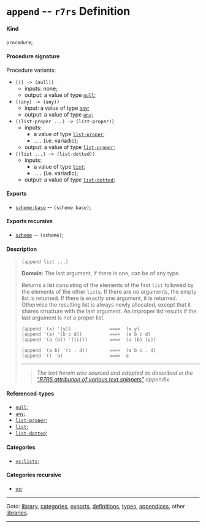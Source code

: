 

<a id='definition__r7rs__append'></a>

# `append` -- `r7rs` Definition


<a id='definition__r7rs__append__kind'></a>

#### Kind

`procedure`;


<a id='definition__r7rs__append__procedure-signature'></a>

#### Procedure signature

Procedure variants:
 * `(() -> (null))`
   * inputs: none;
   * output: a value of type [`null`](../../r7rs/types/null.md#type__r7rs__null);
 * `((any) -> (any))`
   * input: a value of type [`any`](../../r7rs/types/any.md#type__r7rs__any);
   * output: a value of type [`any`](../../r7rs/types/any.md#type__r7rs__any);
 * `((list-proper ...) -> (list-proper))`
   * inputs:
     * a value of type [`list-proper`](../../r7rs/types/list-proper.md#type__r7rs__list-proper);
     * `...` (i.e. variadic);
   * output: a value of type [`list-proper`](../../r7rs/types/list-proper.md#type__r7rs__list-proper);
 * `((list ...) -> (list-dotted))`
   * inputs:
     * a value of type [`list`](../../r7rs/types/list.md#type__r7rs__list);
     * `...` (i.e. variadic);
   * output: a value of type [`list-dotted`](../../r7rs/types/list-dotted.md#type__r7rs__list-dotted);


<a id='definition__r7rs__append__exports'></a>

#### Exports

 * [`scheme:base`](../../r7rs/exports/scheme_3a_base.md#export__r7rs__scheme_3a_base) -- `(scheme base)`;


<a id='definition__r7rs__append__exports-recursive'></a>

#### Exports recursive

 * [`scheme`](../../r7rs/exports/scheme.md#export__r7rs__scheme) -- `(scheme)`;


<a id='definition__r7rs__append__description'></a>

#### Description

> ````
> (append list ...)
> ````
> 
> 
> **Domain**:  The last argument, if there is one, can be of any type.
> 
> Returns a list consisting of the elements of the first `list`
> followed by the elements of the other `list`s.
> If there are no arguments, the empty list is returned.
> If there is exactly one argument, it is returned.
> Otherwise the resulting list is always newly allocated, except that it shares
> structure with the last argument.
> An improper list results if the last argument is not a
> proper list.
> 
> ````
> (append '(x) '(y))              ===>  (x y)
> (append '(a) '(b c d))          ===>  (a b c d)
> (append '(a (b)) '((c)))        ===>  (a (b) (c))
> ````
> 
> 
> ````
> (append '(a b) '(c . d))        ===>  (a b c . d)
> (append '() 'a)                 ===>  a
> ````
> 
> 
> ----
> > *The text herein was sourced and adapted as described in the ["R7RS attribution of various text snippets"](../../r7rs/appendices/attribution.md#appendix__r7rs__attribution) appendix.*


<a id='definition__r7rs__append__referenced-types'></a>

#### Referenced-types

 * [`null`](../../r7rs/types/null.md#type__r7rs__null);
 * [`any`](../../r7rs/types/any.md#type__r7rs__any);
 * [`list-proper`](../../r7rs/types/list-proper.md#type__r7rs__list-proper);
 * [`list`](../../r7rs/types/list.md#type__r7rs__list);
 * [`list-dotted`](../../r7rs/types/list-dotted.md#type__r7rs__list-dotted);


<a id='definition__r7rs__append__categories'></a>

#### Categories

 * [`vs:lists`](../../r7rs/categories/vs_3a_lists.md#category__r7rs__vs_3a_lists);


<a id='definition__r7rs__append__categories-recursive'></a>

#### Categories recursive

 * [`vs`](../../r7rs/categories/vs.md#category__r7rs__vs);

----

Goto: [library](../../r7rs/_index.md#library__r7rs), [categories](../../r7rs/categories/_index.md#toc__r7rs__categories), [exports](../../r7rs/exports/_index.md#toc__r7rs__exports), [definitions](../../r7rs/definitions/_index.md#toc__r7rs__definitions), [types](../../r7rs/types/_index.md#toc__r7rs__types), [appendices](../../r7rs/appendices/_index.md#toc__r7rs__appendices), other [libraries](../../_libraries.md#toc__libraries).

----

